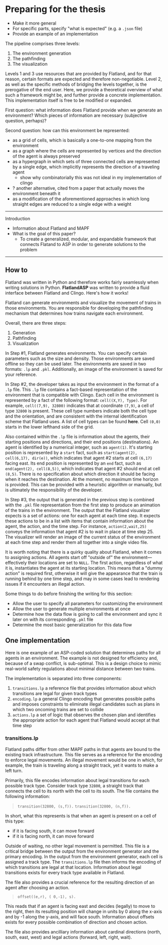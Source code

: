 # Preparing for the thesis

* Make it more general
* For specific parts, specify "what is expected" (e.g. a `.json` file)
* Provide an example of an implementation

The pipeline comprises three levels:
1. The environment generation
2. The pathfinding
3. The visualization

Levels 1 and 3 use resources that are provided by Flatland, and for that reason, certain formats are expected and therefore non-negotiable.  Level 2, as well as the specific methods of bridging the levels together, is the prerogative of the end user.  Here, we provide a theoretical overview of what such a framework might be, and further provide a concrete implementation.  This implementation itself is free to be modified or expanded.

First question: what information does Flatland provide when we generate an environment?  Which pieces of information are necessary (subjective question, perhaps)?

Second question: how can this environment be represented:
* as a grid of cells, which is basically a one-to-one mapping from the environment
* as a graph where the cells are represented by vertices and the direction of the agent is always preserved
* as a hypergraph in which sets of three connected cells are represented by a single edge, which implicitly represents the direction of a traveling agent
    * show why combinatorially this was not ideal in my implementation of clingo
* ? another alternative, cited from a paper that actually moves the environment beneath it
* as a modification of the aforementioned approaches in which long straight edges are reduced to a single edge with a weight

---

Introduction
* Information about Flatland and MAPF
* What is the goal of this paper?
    * To create a generalized, modular, and expandable framework that connects Flatand to ASP in order to generate solutions to the problem

    
---

## How to

Flatland was written in Python and therefore works fairly seamlessly when writing solutions in Python.  **FlatlandASP** was written to provide a fluid interface between Flatland and Clingo.  Here's how it works!

Flatland can generate environments and visualize the movement of trains in those environments.  You are responsible for developing the pathfinding mechanism that determines how trains navigate each environment.

Overall, there are three steps:
1. Generation
2. Pathfinding
3. Visualization

In Step #1, Flatland generates environments.  You can specify certain parameters such as the size and density.  Those environments are saved offline so they can be used later.  The environments are saved in two formats: `.lp` and `.pkl`.  Additionally, an image of the environment is saved for your reference.

In Step #2, the developer takes as input the environment in the format of a `.lp` file.  This `.lp` file contains a fact-based representation of the environment that is compatible with Clingo.  Each cell in the environment is represented by a fact of the following format: `cell((X,Y), Type)`. For example, `cell((7,9), 32800)` indicates that at coordinate `(7,9)`, a cell of type `32800` is present.  These cell type numbers indicate both the cell type and the orientation, and are consistent with the internal identification scheme that Flatland uses.  A list of cell types can be found **here**.  Cell `(0,0)` starts in the lower lefthand side of the grid.

Also contained within the `.lp` file is information about the agents, their starting positions and directions, and their end positions (destinations).  An agent is identified by a numerical integer, such as `agent(1)`.  It's starting position is represented by a `start` fact, such as `start(agent(2), cell(6,17), dir(e))`, which indicates that agent #2 starts at cell `(6,17)` facing east.  Its end position is represented by an `end` fact, such as `end(agent(2), cell(8,5))`, which indicates that agent #2 should end at cell `(8,5)`.  There is no specification about which direction it should be facing when it reaches the destination.  At the moment, no maximum time horizon is provided.  This can be provided with a heuristic algorithm or manually, but is ultimately the responsibility of the developer.

In Step #3, the output that is generated in the previous step is combined with the `.pkl` file representation from the first step to produce an animation of the trains in the environment.  The output that the Flatland visualizer expects is a set of actions: one for each agent at each time step.  It expects these actions to be in a list with items that contain information about the agent, the action, and the time step.  For instance, `action(2,wait,25)` conveys the information that agent #2 is to wait in place at time step 25.  The visualizer will render an image of the current status of the environment at each time step and render them all together into a single video file.

It is worth noting that there is a quirky quality about Flatland, when it comes to assigning actions.  All agents start off "outside of" the environment—effectively their locations are set to `NULL`.  The first action, regardless of what it is, instantiates the agent at its starting location.  This means that a "dummy action" is required first, otherwise it will give the appearance that the train is running behind by one time step, and may in some cases lead to rendering issues if it encounters an illegal action.


Some things to do before finishing the writing for this section:
* Allow the user to specify all parameters for customizing the environment
* Allow the user to generate multiple environments at once
* Determine how the data flow is going to call the environment and sync it later on with its corresponding `.pkl` file
* Determine the most basic generalization for this data flow


## One implementation

Here is one example of an ASP-coded solution that determines paths for all agents in an environment.  The example is not designed for efficiency and, because of a swap conflict, is sub-optimal.  This is a design choice to mimic real-world safety regulations about minimal distance between two trains.

The implementation is separated into three components:
1. `transitions.lp` a reference file that provides information about which transitions are legal for given track types
2. `encoding.lp` a general Clingo encoding that generates possible paths and imposes constraints to eliminate illegal candidates such as plans in which two oncoming trains are set to collide
3. `actions.lp` a set of logic that observes the chosen plan and identifies the appropriate action for each agent that Flatland would accept at that time step


### transitions.lp

Flatland paths differ from other MAPF paths in that agents are bound to the existing track infrastructure.  This file serves as a reference for the encoding to enforce legal movements.  An illegal movement would be one in which, for example, the train is traveling along a straight track, yet it wants to make a left turn.

Primarily, this file encodes information about legal transitions for each possible track type.  Consider track type `32800`, a straight track that connects the cell to its north with the cell to its south.  The file contains the following information:
> `transition(32800, (s,f)).`	`transition(32800, (n,f)).`

In short, what this represents is that when an agent is present on a cell of this type:
* if it is facing south, it can move forward
* if it is facing north, it can move forward

Outside of waiting, no other legal movement is permitted.  This file is a critical bridge between the output from the environment generator and the primary encoding.  In the output from the environment generator, each cell is assigned a track type.  The `transitions.lp` file then informs the encoding of which transitions are legal at that location.  Information about legal transitions exists for every track type available in Flatland.

The file also provides a crucial reference for the resulting direction of an agent after choosing an action.
> `offset((e,r), ( 0,-1), s).`

This reads that if an agent is facing east and decides (legally) to move to the right, then its resulting position will change in units by 0 along the x-axis and by -1 along the y-axis, and will face south.  Information about offsets exists for every possible combination of direction and chosen action.

The file also provides ancilliary information about cardinal directions (north, south, east, west) and legal actions (forward, left, right, wait).
